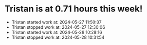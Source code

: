 # Tristan is at 0.71 hours this week!
* Tristan started work at: 2024-05-27 11:50:37
* Tristan stopped work at: 2024-05-27 12:30:06
* Tristan started work at: 2024-05-28 10:28:16
* Tristan stopped work at: 2024-05-28 10:31:54
